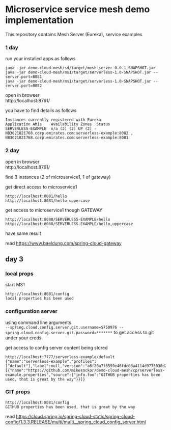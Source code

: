 # Microservice service mesh demo implementation

This repository contains Mesh Server (Eureka), service examples

### 1 day
run your installed apps as follows
```
java -jar demo-cloud-mesh/sd/target/mesh-server-0.0.1-SNAPSHOT.jar
java -jar demo-cloud-mesh/ms1/target/serverless-1.0-SNAPSHOT.jar --server.port=8081 
java -jar demo-cloud-mesh/ms1/target/serverless-1.0-SNAPSHOT.jar --server.port=8082
```
open in browser <br>
http://localhost:8761/

you have to find details as follows
```
Instances currently registered with Eureka
Application	AMIs	Availability Zones	Status
SERVERLESS-EXAMPLE	n/a (2)	(2)	UP (2) - 
NB3021821768.corp.emirates.com:serverless-example:8082 , 
NB3021821768.corp.emirates.com:serverless-example:8081
```

### 2 day

open in browser <br>
http://localhost:8761/

find 3 instances (2 of microservice1, 1 of gateway)

get direct access to microservice1
```
http://localhost:8081/hello
http://localhost:8081/hello,uppercase
```

get access to microservice1 though GATEWAY
```
http://localhost:8080/SERVERLESS-EXAMPLE/hello
http://localhost:8080/SERVERLESS-EXAMPLE/hello,uppercase
```

have same result   

read https://www.baeldung.com/spring-cloud-gateway <br>

## day 3

### local props
start MS1
```
http://localhost:8081/config
local properties has been used
```

### configuration server

using command line arguments   
`--spring.cloud.config.server.git.username=S750976 --spring.cloud.config.server.git.password=*******` 
to get access to git under your creds

get access to config server content being stored
```
http://localhost:7777/serverless-example/default
{"name":"serverless-example","profiles":["default"],"label":null,"version":"a6f20a7f6559e46fdc03a4114d9775030d2e3b7a","state":null,"propertySources":[{"name":"https://github.com/mikesockor/demo-cloud-mesh/cp/serverless-example.properties","source":{"info.foo":"GITHUB properties has been used, that is great by the way"}}]}
```

### GIT props
```
http://localhost:8081/config
GITHUB properties has been used, that is great by the way
```

read https://cloud.spring.io/spring-cloud-static/spring-cloud-config/1.3.3.RELEASE/multi/multi__spring_cloud_config_server.html